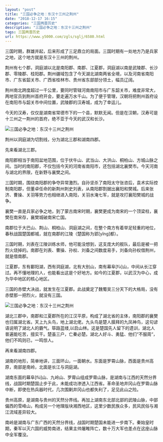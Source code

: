 ```yaml
---
layout: "post"
title: "三国必争之地：东汉十三州之荆州"
date: "2018-12-17 16:15"
categories: "三国两晋历史"
description: "三国必争之地：东汉十三州之荆州"
tags: 三国两晋历史
url: https://www.y5000.com/zgls/sglj/6580.html
---
```






三国时期，群雄并起，后来形成了三足鼎立的局面。三国时期有一处地方乃是兵家之地，这个地方就是东汉十三州的荆州。

荆州有七个郡，洞庭湖以北是南阳郡、南郡、江夏郡，洞庭湖以南是武陵郡、长沙郡、零陵郡、桂阳郡。荆州疆域包含了今天湖北湖南两省全境，以及河南省南阳市、广东省韶关市、广西省桂林市、贵州省东部部分领土，幅员辽阔。

荆州南北跨度超过一千公里，要同时管辖河南南阳市与广东韶关市，难度非常大，两地官员到荆州首府开会，要走遍万水千山。为了便于管理，汉朝将把荆州首府设在南阳市与韶关市中间位置，武陵郡的汉寿城，成为了幸运儿。

今天的汉寿，仅仅是湖南省常德市下的一个县，默默无闻。但是在汉朝，汉寿可是十三州之一荆州的首府，绝不亚于今天的武汉和长沙。

![三国必争之地：东汉十三州之荆州](/uploads/allimg/161206/6-161206114Z5134.JPG)

荆州以洞庭湖为切割线，分为湖北三郡和湖南四郡。

先来看湖北三郡。

南阳郡相当于南阳盆地范围，位于伏牛山、武当山、大洪山、桐柏山、方城山脉之间。当时的南阳郡，不仅包括今天的河南省南阳市，还包括湖北襄樊市。今天河南与湖北的界限，在新野与襄樊之间。

三国时期，围绕南阳郡的争夺异常激烈。自孙坚杀了南阳太守张咨后，袁术实际控制南阳郡，但董卓任命的新荆州刺史刘表，从南阳郡割据出襄阳和樊城。后来张济、曹操、关羽等势力也相继进入南阳，关羽水淹七军，就是攻打襄阳樊城的战争。

襄樊一直是兵家必争之地，到了蒙古南宋时期，襄樊更成为南宋的一个顶梁柱，襄樊在南宋存，襄樊城破南宋亡国。

南郡位于大巴山、荆山、桐柏山、洞庭湖之间，在整个南方有着举足轻重的地位，春秋战国楚国都城，就在南郡的江陵（楚国称为郢[yǐng]都）。

三国时期，刘表在江陵训练水师，他可能没想到，这支庞大的舰队，最后是被一把烈火烧掉的。南郡在刘表、曹操、孙权、刘备之间数度易手，刘备向孙权借荆州，就是借南郡。

江夏郡，东有鄱阳湖，西有洞庭湖，北有大别山，南有幕阜[fù]山，中间从长江穿过。再不懂地理的人，也能看出这是个好地方。如今的江夏郡，以武汉为中心，成为华中地区的核心地区。

三国的赤壁大决战，就发生在江夏郡。此战奠定了魏蜀吴三分天下的大格局，没有赤壁那一把烈火，就没有三国。

![三国必争之地：东汉十三州之荆州](/uploads/allimg/161206/6-16120611491L31.JPG)

湖北三郡中，南郡和江夏郡所在的江汉平原，构成了湖北省的主体，南阳郡的襄樊也归属湖北省。天上九头鸟，地上湖北佬。九头鸟是楚人膜拜的九凤神鸟，这句谚语说明了湖北人的霸气。筚路蓝缕,以启山林。这是楚国先人留下的遗训，湖北人普遍能吃苦，擅实干。楚虽三户，亡秦必楚。湖北人好斗、勇猛、他们“不服周“，他们不鸣则已，一鸣惊人。

再来看湖南四郡。

湖南的地形，简单地讲，三面环山，一面朝水。东面是罗霄山脉，西面是贵州高原，南部是南岭，北面是长江与洞庭湖。

湖南东面的幕阜[fù]山、九岭山、罗霄山组成罗霄山脉，是湖南与江西的天然分界线，战国时期楚国止步于此，未能成功渗透入江西省。革命圣地井冈山在罗霄山脉中断，即使在热兵器时代，几次围剿井冈山也都失利了，足见此山之险。

贵州高原，是湖南与贵州的天然分界线。再加上湖南东北部北部的武陵山脉，中部偏西的雪峰山，构成另一个地理版块湘西地区，这里少数民族众多，民风民俗与湘江流域差异较大。

南岭是湖南与广东广西的天然分界线，战国时期楚国未能进一步南下。秦始皇时期，秦军以灭六国的威势南进，结果主帅屠睢阵亡，数十万大军也差点在这座山脉中全军覆没。
